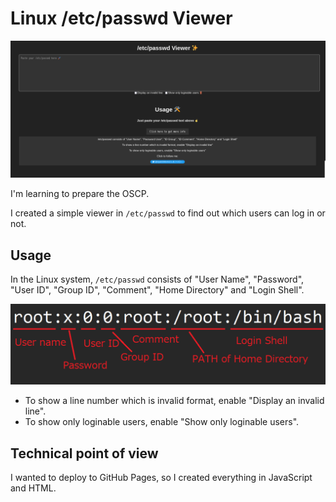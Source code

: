 # Linux /etc/passwd Viewer

![home](./readme/viewer1.png)

I'm learning to prepare the OSCP.

I created a simple viewer in `/etc/passwd` to find out which users can log in or not.

## Usage

In the Linux system, `/etc/passwd` consists of "User Name", "Password", "User ID", "Group ID", "Comment", "Home Directory" and "Login Shell".

![format](./readme/viewer2.png)

- To show a line number which is invalid format, enable "Display an invalid line".
- To show only loginable users, enable "Show only loginable users".

## Technical point of view

I wanted to deploy to GitHub Pages, so I created everything in JavaScript and HTML.

